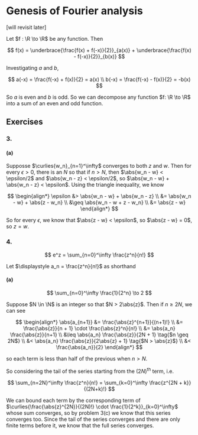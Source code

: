 # Genesis of Fourier analysis

$$
\newcommand{\curlies}[1]{\left\lbrace #1 \right\rbrace}
\newcommand{\abs}[1]{\left\lvert #1 \right\rvert}
$$

[will revisit later]

Let $f : \R \to \R$ be any function. Then

$$
f(x) = \underbrace{\frac{f(x) + f(-x)}{2}}_{a(x)} + \underbrace{\frac{f(x) - f(-x)}{2}}_{b(x)}
$$

Investigating $a$ and $b$,

$$
a(-x) = \frac{f(-x) + f(x)}{2} = a(x) \\
b(-x) = \frac{f(-x) - f(x)}{2} = -b(x)
$$

So $a$ is even and $b$ is odd. So we can decompose any function $f: \R \to \R$ into a sum of an even and odd function.

## Exercises

### 3.

#### (a)

Supposse $\curlies{w_n}_{n=1}^\infty$ converges to both $z$ and $w$. Then for every $\epsilon > 0$, there is an $N$ so that if $n > N$, then $\abs{w_n - w} < \epsilon/2$ and $\abs{w_n - z} < \epsilon/2$, so $\abs{w_n - w} + \abs{w_n - z} < \epsilon$. Using the triangle inequality, we know

$$
\begin{align*}
\epsilon &> \abs{w_n - w} + \abs{w_n - z} \\
&= \abs{w_n - w} + \abs{z - w_n} \\
&\geq \abs{w_n - w + z - w_n} \\
&= \abs{z - w}
\end{align*}
$$

So for every $\epsilon$, we know that $\abs{z - w} < \epsilon$, so $\abs{z - w} = 0$, so $z = w$.

### 4.

$$
e^z = \sum_{n=0}^\infty \frac{z^n}{n!}
$$

Let $\displaystyle a_n = \frac{z^n}{n!}$ as shorthand

#### (a)

$$
\sum_{n=0}^\infty \frac{1}{2^n} \to 2
$$

Suppose $N \in \N$ is an integer so that $N > 2\abs{z}$. Then if $n \geq 2N$, we can see

$$
\begin{align*}
\abs{a_{n+1}} &= \frac{\abs{z}^{n+1}}{(n+1)!} \\
&= \frac{\abs{z}}{n + 1} \cdot \frac{\abs{z}^n}{n!} \\
&= \abs{a_n} \frac{\abs{z}}{n+1} \\
&\leq \abs{a_n} \frac{\abs{z}}{2N + 1} \tag{$n \geq 2N$} \\
&< \abs{a_n} \frac{\abs{z}}{2\abs{z} + 1} \tag{$N > \abs{z}$} \\
&< \frac{\abs{a_n}}{2}
\end{align*}
$$

so each term is less than half of the previous when $n > N$.

So considering the tail of the series starting from the $(2N)^\text{th}$ term, i.e.

$$
\sum_{n=2N}^\infty \frac{z^n}{n!} = \sum_{k=0}^\infty \frac{z^{2N + k}}{(2N+k)!}
$$

We can bound each term by the corresponding term of $\curlies{\frac{\abs{z}^{2N}}{(2N)!} \cdot \frac{1}{2^k}}_{k=0}^\infty$ whose sum converges, so by problem 3(c) we know that this series converges too. Since the tail of the series converges and there are only finite terms before it, we know that the full series converges.